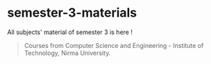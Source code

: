 # semester-3-materials
All subjects' material of semester 3 is here ! 
> Courses from Computer Science and Engineering - Institute of Technology, Nirma University.
